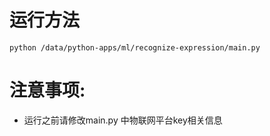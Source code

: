 # 运行方法
`python /data/python-apps/ml/recognize-expression/main.py`

# 注意事项:
* 运行之前请修改main.py 中物联网平台key相关信息
